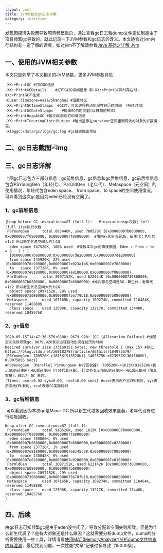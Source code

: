 ```yaml
---
layout: post
title: JVM参数及gc日志详解
category: interview
---
```



​        发现因探活失败而导致项目频繁重启，通过查看gc日志和dump文件定位到是由于项目频繁gc导致的。就此记录一下JVM参数和gc日志的含义。本文适合对jvm内存结构有一定了解的读者，如对jvm不了解请参看[Java 基础之详解 Jvm](http://www.laughitover.com//interview/2018/09/04/java-Jvm.html)



## 一、使用的JVM相关参数

本文只是列举了本文相关的JVM参数，更多JVM参数详见

```shell
-XX:+PrintGC #打印GC信息      
-XX:+PrintGCDetails    #打印GC的详细信息 和-XX:+PrintGC同时存在时-XX:+PrintGC不生效   
-Duser.timezone=Asia/Shanghai #设置时区 
-XX:+PrintGCTimeStamps  #GC时，打印进程启动到现在经历的时间 （持续时间）    
-XX:+PrintGCDateStamps    #输出GC的时间戳(以日期的形式）
-XX:+PrintHeapAtGC #每次GC前后打印堆信息        
-XX:+PrintTenuringDistribution #输出显示在survivor空间里面有效的对象的岁数情况。     
-Xloggc:/data/gc/logs/gc.log #gc日志输出地址
```

##  二、gc日志截图![img](D:\workspace\laughitover.github.com\assets\images\2020\gcLog\001.png) 

## 三、gc日志详解

​        上图gc日志包含三部分信息：gc前堆信息，gc信息和gc后堆信息，gc前后堆信息包含PSYoungGen（年轻代）、ParOldGen（老年代）、Metaspace（元空间）的使用情况，年轻代包含eden space、 from space、to   space的空间使用情况，可以看到这次gc是因为eden已经没有空间了。

### 1、gc前堆信息

```shell
{Heap before GC invocations=87 (full 1):   #invocationsgc次数; full (full 1)gc执行次数
 PSYoungGen      total 893440K, used 780520K [0x00000007b0800000, 0x00000007f0800000, 0x00000007f0800000)  #堆内存总空间是3G，新生代：老年代=1:2 所以新生代总空间大约为1G
  eden space 747520K, 100% used  #导致本次gc的直接原因，Eden : from : to = 8 : 1 : 1
  [0x00000007b0800000,0x00000007de200000,0x00000007de200000)
  from space 145920K, 22% used [0x00000007de200000,0x00000007e023a1b8,0x00000007e7080000)
  to   space 137728K, 0% used [0x00000007e8180000,0x00000007e8180000,0x00000007f0800000)
 ParOldGen       total 2097152K, used 622054K [0x0000000730800000, 0x00000007b0800000, 0x00000007b0800000) #堆内存总空间是3G，新生代：老年代=1:2 所以老生代总空间大约为2G
  object space 2097152K, 29% used [0x0000000730800000,0x0000000756779b18,0x00000007b0800000)
 Metaspace       used 107165K, capacity 109274K, committed 110464K, reserved 1146880K
  class space    used 12598K, capacity 13217K, committed 13440K, reserved 1048576K
```

### 2、gc信息

```shell
2020-05-15T14:47:36.576+0800: 9679.920: [GC (Allocation Failure) #分配空间失败导致gc，9679.920表示进程启动到现在经历的时间
Desired survivor size 133169152 bytes, new threshold 1 (max 15) #参见https://blog.csdn.net/z69183787/article/details/104975579/
[PSYoungGen: 780520K->1815K(918528K)] 1402575K->623957K(3015680K), 0.0075856 secs] 
#PSYoungGen （Parallel PSYoungGen 并行回收器） 780520K->1815K(918528K)表示GC前已使用->GC后已使用（年轻代总容量），[]之外表示堆GC前已使用->GC后已使用（堆总容量），最后为 GC 耗时。
[Times: user=0.02 sys=0.00, real=0.00 secs] #user表示用户态CPU耗时，sys表示系统CPU耗时，real表示GC实际耗时 
```

### 3、gc后堆信息 

​        可以看到因为本次gc是Minor GC 所以新生代垃圾回收效果显著，老年代没有进行垃圾回收。

```shell
Heap after GC invocations=87 (full 1):
 PSYoungGen      total 918528K, used 1815K [0x00000007b0800000, 0x00000007f0800000, 0x00000007f0800000) 
  eden space 780800K, 0% used [0x00000007b0800000,0x00000007b0800000,0x00000007e0280000)
  from space 137728K, 1% used [0x00000007e8180000,0x00000007e8345c78,0x00000007f0800000)
  to   space 130048K, 0% used [0x00000007e0280000,0x00000007e0280000,0x00000007e8180000)
 ParOldGen       total 2097152K, used 622142K [0x0000000730800000, 0x00000007b0800000, 0x00000007b0800000)
  object space 2097152K, 29% used [0x0000000730800000,0x000000075678fb18,0x00000007b0800000)
 Metaspace       used 107165K, capacity 109274K, committed 110464K, reserved 1146880K
  class space    used 12598K, capacity 13217K, committed 13440K, reserved 1048576K
}
```

## 四、后续

​        由gc日志可知频繁gc是由于eden没空间了，导致分配新空间失败所致，但是为什么新生代满了？是有大对象还是什么原因？这就需要分析dump文件，dump的分析需要使用一些工具，详情请看[使用MAT(MemoryAnalyzer)分析dump文件排查内存泄漏](http://www.laughitover.com//interview/2020/01/23/MAT.html)，最后找到问题，一次性查“文章”记录过多导致（15000条）。